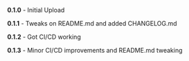 **0.1.0** - Initial Upload

**0.1.1** - Tweaks on README.md and added CHANGELOG.md

**0.1.2** - Got CI/CD working

**0.1.3** - Minor CI/CD improvements and README.md tweaking
